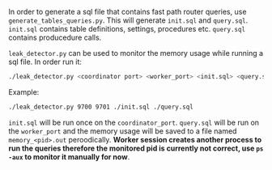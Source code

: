 In order to generate a sql file that contains fast path router queries, use `generate_tables_queries.py`. 
This will generate `init.sql` and `query.sql`. `init.sql` contains table definitions, settings, procedures etc. `query.sql` contains producedure calls.

`leak_detector.py` can be used to monitor the memory usage while running a sql file.
In order run it:

```bash
./leak_detector.py <coordinator port> <worker_port> <init.sql> <query.sql>
```

Example:

```bash
./leak_detector.py 9700 9701 ./init.sql ./query.sql
```

`init.sql` will be run once on the `coordinator_port`. `query.sql` will be run on the `worker_port` and the memory usage will be saved to a file named `memory_<pid>.out` peroodically. **Worker session creates another process to run the queries therefore the monitored pid is currently not correct, use `ps -aux` to monitor it manually for now**.
